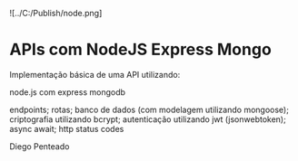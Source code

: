 ![../C:/Publish/node.png]

# APIs com NodeJS Express Mongo

Implementação básica de uma API utilizando: 

node.js com express
mongodb

endpoints;
rotas; 
banco de dados (com modelagem utilizando mongoose);
criptografia utilizando bcrypt;
autenticação utilizando jwt (jsonwebtoken);
async await;
http status codes

Diego Penteado
